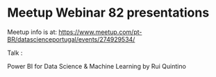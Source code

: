 # Meetup Webinar 82 presentations

Meetup info is at: https://www.meetup.com/pt-BR/datascienceportugal/events/274929534/

Talk :

Power BI for Data Science & Machine Learning by Rui Quintino



